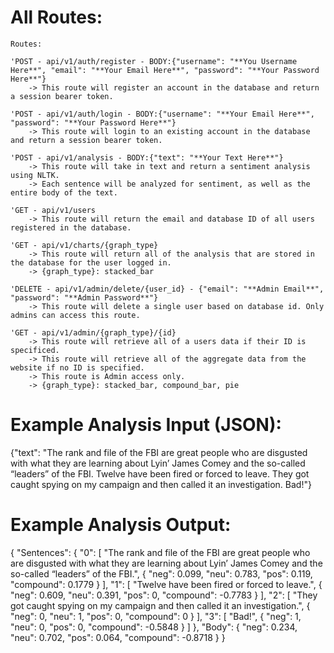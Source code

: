 # All Routes:

    Routes:

    'POST - api/v1/auth/register - BODY:{"username": "**You Username Here**", "email": "**Your Email Here**", "password": "**Your Password Here**"}
        -> This route will register an account in the database and return a session bearer token.

    'POST - api/v1/auth/login - BODY:{"username": "**Your Email Here**", "password": "**Your Password Here**"}
        -> This route will login to an existing account in the database and return a session bearer token.

    'POST - api/v1/analysis - BODY:{"text": "**Your Text Here**"}
        -> This route will take in text and return a sentiment analysis using NLTK.
        -> Each sentence will be analyzed for sentiment, as well as the entire body of the text.

    'GET - api/v1/users
        -> This route will return the email and database ID of all users registered in the database.

    'GET - api/v1/charts/{graph_type}
        -> This route will return all of the analysis that are stored in the database for the user logged in.
        -> {graph_type}: stacked_bar

    'DELETE - api/v1/admin/delete/{user_id} - {"email": "**Admin Email**", "password": "**Admin Password**"}
        -> This route will delete a single user based on database id. Only admins can access this route.

    'GET - api/v1/admin/{graph_type}/{id}
        -> This route will retrieve all of a users data if their ID is specificed.
        -> This route will retrieve all of the aggregate data from the website if no ID is specified.
        -> This route is Admin access only.
        -> {graph_type}: stacked_bar, compound_bar, pie




# Example Analysis Input (JSON):

{"text": "The rank and file of the FBI are great people who are disgusted with what they are learning about Lyin’ James Comey and the so-called “leaders” of the FBI. Twelve have been fired or forced to leave. They got caught spying on my campaign and then called it an investigation. Bad!"}



# Example Analysis Output:

{
    "Sentences": {
        "0": [
            "The rank and file of the FBI are great people who are disgusted with what they are learning about Lyin’ James Comey and the so-called “leaders” of the FBI.",
            {
                "neg": 0.099,
                "neu": 0.783,
                "pos": 0.119,
                "compound": 0.1779
            }
        ],
        "1": [
            "Twelve have been fired or forced to leave.",
            {
                "neg": 0.609,
                "neu": 0.391,
                "pos": 0,
                "compound": -0.7783
            }
        ],
        "2": [
            "They got caught spying on my campaign and then called it an investigation.",
            {
                "neg": 0,
                "neu": 1,
                "pos": 0,
                "compound": 0
            }
        ],
        "3": [
            "Bad!",
            {
                "neg": 1,
                "neu": 0,
                "pos": 0,
                "compound": -0.5848
            }
        ]
    },
    "Body": {
        "neg": 0.234,
        "neu": 0.702,
        "pos": 0.064,
        "compound": -0.8718
    }
}
